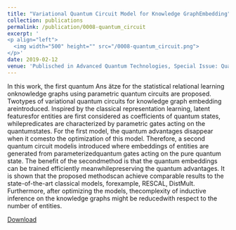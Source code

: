 ```yaml
---
title: "Variational Quantum Circuit Model for Knowledge GraphEmbedding"
collection: publications
permalink: /publication/0008-quantum_circuit
excerpt: '
<p align="left">
  <img width="500" height="" src="/0008-quantum_circuit.png">
</p>'
date: 2019-02-12
venue: 'Publisched in Advanced Quantum Technologies, Special Issue: Quantum Machine Learning'
---
```

In this work, the first quantum Ans ̈atze for the statistical relational learning onknowledge graphs using parametric quantum circuits are proposed. Twotypes of variational quantum circuits for knowledge graph embedding areintroduced. Inspired by the classical representation learning, latent featuresfor entities are first considered as coefficients of quantum states, whilepredicates are characterized by parametric gates acting on the quantumstates. For the first model, the quantum advantages disappear when it comesto the optimization of this model. Therefore, a second quantum circuit modelis introduced where embeddings of entities are generated from parameterizedquantum gates acting on the pure quantum state. The benefit of the secondmethod is that the quantum embeddings can be trained efficiently meanwhilepreserving the quantum advantages. It is shown that the proposed methodscan achieve comparable results to the state-of-the-art classical models, forexample, RESCAL, DistMult. Furthermore, after optimizing the models, thecomplexity of inductive inference on the knowledge graphs might be reducedwith respect to the number of entities.

[Download](https://onlinelibrary.wiley.com/doi/epdf/10.1002/qute.201800078)
